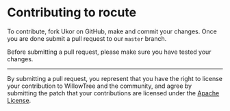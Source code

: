 # Contributing to rocute 

To contribute, fork Ukor on GitHub, make and commit your changes. 
Once you are done submit a pull request to our `master` branch.

Before submitting a pull request, please make sure you have tested your changes.

---

By submitting a pull request, you represent that you have the right to license
your contribution to WillowTree and the community, and agree by submitting the patch
that your contributions are licensed under the [Apache License](LICENSE).